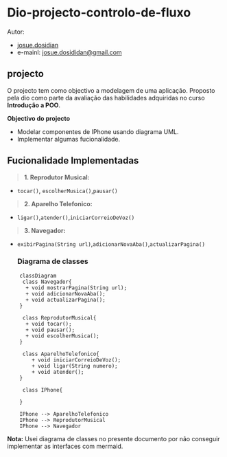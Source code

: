 # Dio-projecto-controlo-de-fluxo

Autor:

- [josue.dosidian](https://github.com/Koder012)
- e-mainl: <josue.dosididan@gmail.com> 

## projecto 

O projecto tem como objectivo a modelagem de uma aplicação. 
Proposto pela dio como parte da avaliação das habilidades adquiridas no curso **Introdução a POO**.

 **Objectivo do projecto**

 - Modelar componentes de IPhone usando diagrama UML.
 - Implementar algumas fucionalidade.

 ## Fucionalidade Implementadas

  > **1. Reprodutor Musical:**
  - `tocar()`, `escolherMusica()`,`pausar()`
  > **2. Aparelho Telefonico:**
  - `ligar()`,`atender()`,`iniciarCorreioDeVoz()`
  > **3. Navegador:**
  - `exibirPagina(String url)`,`adicionarNovaAba()`,`actualizarPagina()`

    ### Diagrama de classes

```mermaid
    classDiagram
     class Navegador{
      + void mostrarPagina(String url);
      + void adicionarNovaAba();
      + void actualizarPagina();
    }

     class ReprodutorMusical{
      + void tocar();
      + void pausar();
      + void escolherMusica();
    }

     class AparelhoTelefonico{
        + void iniciarCorreioDeVoz();
        + void ligar(String numero);
        + void atender();
    }

     class IPhone{
    
    }

    IPhone --> AparelhoTelefonico
    IPhone --> ReprodutorMusical
    IPhone --> Navegador
```

**Nota:** Usei diagrama de classes no presente documento por não conseguir implementar as interfaces com mermaid.
